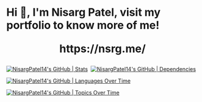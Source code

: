 
<h1>Hi 👋, I'm Nisarg Patel, visit my portfolio to know more of me!<br><p align="center">https://nsrg.me/</p></h1>

[![NisargPatel14's GitHub | Stats](https://stats.quine.sh/NisargPatel14/github?theme=dark)](https://quine.sh?utm_source=widgets&utm_campaign=NisargPatel14)&nbsp;&nbsp;[![NisargPatel14's GitHub | Dependencies](https://stats.quira.sh/NisargPatel14/dependencies?theme=dark)](https://quira.sh?utm_source=widgets&utm_campaign=NisargPatel14)

[![NisargPatel14's GitHub | Languages Over Time](https://stats.quine.sh/NisargPatel14/languages-over-time?theme=dark)](https://quine.sh?utm_source=widgets&utm_campaign=NisargPatel14)

[![NisargPatel14's GitHub | Topics Over Time](https://stats.quine.sh/NisargPatel14/topics-over-time?theme=dark)](https://quine.sh?utm_source=widgets&utm_campaign=NisargPatel14)
